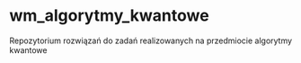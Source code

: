 # wm_algorytmy_kwantowe
Repozytorium rozwiązań do zadań realizowanych na przedmiocie algorytmy kwantowe
